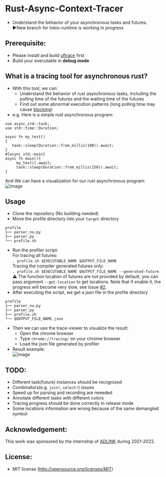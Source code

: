 # Rust-Async-Context-Tracer
- Understand the behavior of your asynchronous tasks and futures.    
▶️New branch for tokio-runtime is working in progress
## Prerequisite:
* Please install and build [uftrace](https://github.com/namhyung/uftrace) first
* Build your executable in **debug mode** 
## What is a tracing tool for asynchronous rust?
* With this tool, we can:
   * Understand the behavior of rust asynchronous tasks, including the polling time of the futures and the waiting time of the futures
   * Find out some abnormal execution patterns (long polling time may cause [blocking](https://ryhl.io/blog/async-what-is-blocking/))
* e.g. Here is a simple rust asynchronous program:
```
use async_std::task;
use std::time::Duration;

async fn my_test()
{
   task::sleep(Duration::from_millis(100)).await;
}
#[async_std::main]
async fn main(){
     my_test().await;
     task::sleep(Duration::from_millis(150)).await;
}
```
And We can have a visualization for our rust asynchronous program:  
![image](https://user-images.githubusercontent.com/37073963/160838711-d5dd5d1f-84cc-417c-ad1d-88b59e968a04.png)
## Usage
* Clone the repository (No building needed) 
* Move the profile directory into your `target` directory
 ```
 profile
 ├── parser_nu.py
 ├── parser.py
 └── profile.sh
 ```
* Run the profiler script:  
For tracing all futures:  
`. profile.sh $EXECUTABLE_NAME $OUTPUT_FILE_NAME`  
Tracing the compiler generated futures only:  
`. profile.sh $EXECUTABLE_NAME $OUTPUT_FILE_NAME --generated-future`  
:warning: The function location of futures are not provided by default, you can pass argument `--get-location` to get locations. Note that if enable it, the progress will become very slow, see issue [#2](https://github.com/eddie9712/Rust-Async-Context-Tracer/issues/2). 
* After executing the script, we get a json file in the profile directory  
 ```   
 profile
 ├── parser_nu.py
 ├── parser.py
 ├── profile.sh
 └── $OUTPUT_FILE_NAME.json
 ```  
 * Then we can use the trace-viewer to visualize the result:
   * Open the chrome browser
   * Type `chrome://tracing/` on your chrome browser
   * Load the json file generated by profiler
 * Result example:  
![image](https://user-images.githubusercontent.com/37073963/160839516-825f3e73-763b-4e73-84fe-e2ab433e6330.png)  

 ## TODO:
 * Different task(future) instances should be recognized
 * Combinators(e.g. `join!`, `select!`) issues
 * Speed up for parsing and recording are neeeded
 * Annotate different tasks with different colors
 * Tracing progress should be done correctly in release mode
 * Some locations information are wrong because of the same demangled symbol 
 
 ## Acknowledgement:
 This work was sponsored by the internship of [ADLINK](https://www.adlinktech.com/) during 2021-2022.
 
 ## License:
 * MIT license (http://opensource.org/licenses/MIT)
 
